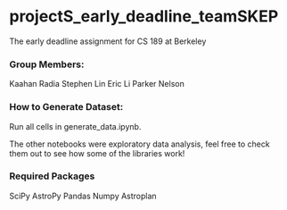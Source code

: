 # projectS_early_deadline_teamSKEP
 The early deadline assignment for CS 189 at Berkeley

### Group Members:
Kaahan Radia
Stephen Lin
Eric Li
Parker Nelson

### How to Generate Dataset:
Run all cells in generate_data.ipynb.

The other notebooks were exploratory data analysis, feel free to check them out to see how some of the libraries work!


### Required Packages
SciPy
AstroPy
Pandas
Numpy
Astroplan

